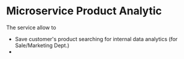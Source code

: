 # Microservice Product Analytic

The service allow to

* Save customer's product searching for internal data analytics (for Sale/Marketing Dept.)
* 
